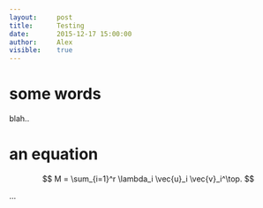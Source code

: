 ```yaml
---
layout:     post
title:      Testing
date:       2015-12-17 15:00:00
author:     Alex
visible:    true
---
```


# some words

blah..

# an equation
$$
M = \sum_{i=1}^r \lambda_i \vec{u}_i \vec{v}_i^\top.
$$

…